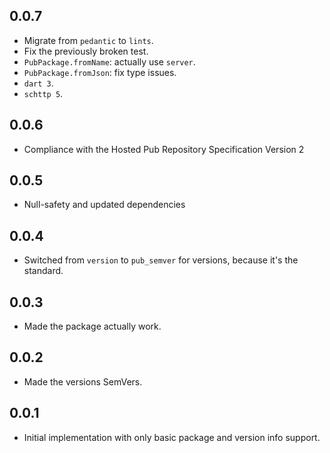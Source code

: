 ## 0.0.7

- Migrate from `pedantic` to `lints`.
- Fix the previously broken test.
- `PubPackage.fromName`: actually use `server`.
- `PubPackage.fromJson`: fix type issues.
- `dart 3`.
- `schttp 5`.

## 0.0.6

- Compliance with the Hosted Pub Repository Specification Version 2

## 0.0.5

- Null-safety and updated dependencies

## 0.0.4

- Switched from `version` to `pub_semver` for versions, because it's the standard.

## 0.0.3

- Made the package actually work.

## 0.0.2

- Made the versions SemVers.

## 0.0.1

- Initial implementation with only basic package and version info support.
